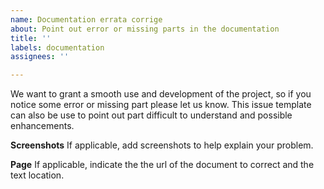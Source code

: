 ```yaml
---
name: Documentation errata corrige
about: Point out error or missing parts in the documentation
title: ''
labels: documentation
assignees: ''

---
```


We want to grant a smooth use and development of the project, 
so if you notice some error or missing part please let us know.
This issue template can also be use to point out part difficult to understand
and possible enhancements.

**Screenshots**
If applicable, add screenshots to help explain your problem.

**Page**
If applicable, indicate the the url of the document to correct and the text location.
